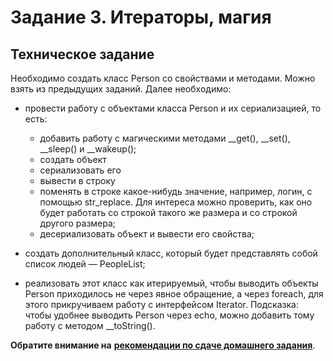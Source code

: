 # Задание 3. Итераторы, магия

## Техническое задание

Необходимо создать класс Person со свойствами и методами. Можно взять из предыдущих заданий.
Далее необходимо:
* провести работу с объектами класса Person и их сериализацией, то есть:
    * добавить работу с магическими методами __get(), __set(), __sleep() и __wakeup(); 
    * создать объект
    * сериализовать его
    * вывести в строку
    * поменять в строке какое-нибудь значение, например, логин, с помощью str_replace. Для интереса можно проверить, как оно будет
    работать со строкой такого же размера и со строкой другого размера;
    * десериализовать объект и вывести его свойства;

* создать дополнительный класс, который будет представлять собой список людей — PeopleList;
* реализовать этот класс как итерируемый, чтобы выводить объекты Person 
 приходилось не через явное обращение, а через foreach, для этого прикручиваем работу с интерфейсом Iterator. Подсказка: 
 чтобы удобнее выводить Person через echo, можно добавить тому работу с методом __toString().  


**Обратите внимание на** [**рекомендации по сдаче домашнего задания**](../homework.md). 
